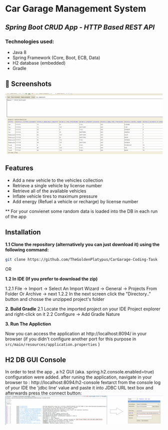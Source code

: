 # Car Garage Management System  
## _Spring Boot CRUD App - HTTP Based REST API_

### Technologies used:
* Java 8
* Spring Framework (Core, Boot, ECB, Data)
* H2 database (embedded)
* Gradle


 ## 📸 Screenshots

![alt text](https://github.com/TheGoldenPlatypus/CarGarage-Coding-Task/blob/master/Screenshots/db.PNG?raw=true)
 
## Features

- Add a new vehicle to the vehicles collection
- Retrieve a single vehicle by license number
- Retrieve all of the available vehicles
- Inflate vehicle tires to maximum pressure 
 - Add energy (Refuel a vehicle or recharge) by license number

** For your convienet some random data is loaded into the DB in each run of the app



## Installation



**1.1 Clone the repository (alternatively you can just download it) using 
the following command:**

```bash
git clone https://github.com/TheGoldenPlatypus/CarGarage-Coding-Task
```
OR

**1.2 In IDE (If you prefer to download the zip)**

1.2.1 File → Import → Select An Import Wizard → General → Projects From Folder Or Archive → next
1.2.2  In the next screen click the "Directory.." button and chosse the unzipped project's folder

**2. Build Gradle**
2.1 Locate the imported project on your IDE Project explorer and right-click on it
2.2 Configure → Add Gradle Nature

**3. Run The Appliction**

Now you can access the application at http://localhost:8094/ in your browser
(if you didn't configure another port for this purpose in `src/main/resources/application.properties` )




## H2 DB GUI Console

In order to test the app , a h2 GUI (aka. spring.h2.console.enabled=true) configuration were added.
after runing the application, navigate in your browser to : http://localhost:8094/h2-console
fextarct from the console log  of your IDE the 'jdbc line' value and paste it into JDBC URL text box and afterwards press the connect button:
![alt text](https://github.com/TheGoldenPlatypus/CarGarage-Coding-Task/blob/master/Screenshots/H2connect.PNG?raw=true)

